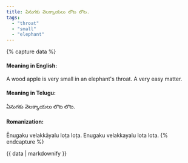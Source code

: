 ```yaml
---
title: ఏనుగకు వెలక్కాయలు లొట లొట.
tags:
  - "throat"
  - "small"
  - "elephant"
---
```


{% capture data %}
#### Meaning in English:
A wood apple is very small in an elephant's throat.
A very easy matter.

#### Meaning in Telugu:
ఏనుగకు వెలక్కాయలు లొట లొట.

#### Romanization:
Ēnugaku velakkāyalu loṭa loṭa.
Enugaku velakkayalu lota lota.
{% endcapture %}

{{ data | markdownify }}

